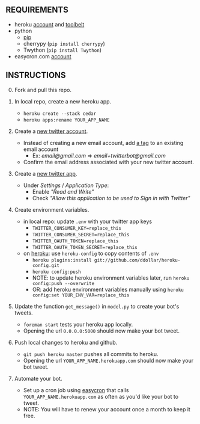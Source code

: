 REQUIREMENTS
--------
* heroku [account](https://www.heroku.com/) and [toolbelt](https://toolbelt.heroku.com/)
* python
   * [pip](https://pypi.python.org/pypi/pip)
   * cherrypy (```pip install cherrypy```)
   * Twython (```pip install Twython```)
* easycron.com [account](http://www.easycron.com/)

INSTRUCTIONS
--------
0. Fork and pull this repo.

1. In local repo, create a new heroku app.
    * ```heroku create --stack cedar```
    * ```heroku apps:rename YOUR_APP_NAME```

2. Create a [new twitter account](https://twitter.com/).
    * Instead of creating a new email account, add [a tag](http://en.wikipedia.org/wiki/Email_address#Address_tags) to an existing email account
       - Ex: _email@gmail.com_ => _email+twitterbot@gmail.com_
    * Confirm the email address associated with your new twitter account.

4. Create a [new twitter app](https://dev.twitter.com/apps).
    * Under _Settings_ / _Application Type_:
        - Enable _"Read and Write"_
        - Check _"Allow this application to be used to Sign in with Twitter"_

5. Create environment variables.
    * in local repo: update ```.env``` with your twitter app keys
        - ```TWITTER_CONSUMER_KEY=replace_this```
        - ```TWITTER_CONSUMER_SECRET=replace_this```
        - ```TWITTER_OAUTH_TOKEN=replace_this```
        - ```TWITTER_OAUTH_TOKEN_SECRET=replace_this```
    * on [heroku](https://devcenter.heroku.com/articles/config-vars): use ```heroku-config``` to copy contents of ```.env```
        - ```heroku plugins:install git://github.com/ddollar/heroku-config.git```
        - ```heroku config:push```
        - NOTE: to update heroku environment variables later, run ```heroku config:push --overwrite```
        - OR: add heroku environment variables manually using ```heroku config:set YOUR_ENV_VAR=replace_this```

6. Update the function ```get_message()``` in ```model.py``` to create your bot's tweets.
    * ```foreman start``` tests your heroku app locally.
    * Opening the url ```0.0.0.0:5000``` should now make your bot tweet.

7. Push local changes to heroku and github.
    * ```git push heroku master``` pushes all commits to heroku.
    * Opening the url ```YOUR_APP_NAME.herokuapp.com``` should now make your bot tweet.

8. Automate your bot.
   * Set up a cron job using [easycron](http://www.easycron.com/user) that calls ```YOUR_APP_NAME.herokuapp.com``` as often as you'd like your bot to tweet.
    * NOTE: You will have to renew your account once a month to keep it free.
